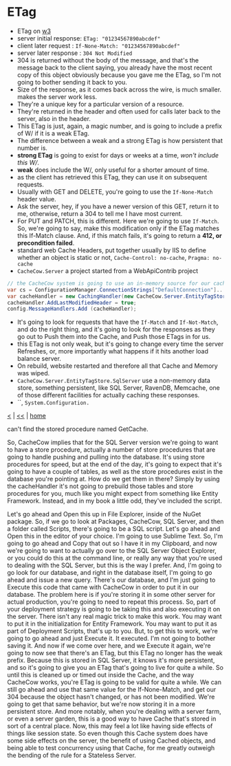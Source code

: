 # ETag

- ETag on [w3](https://www.w3.org/Protocols/rfc2616/rfc2616-sec14.html#sec14\.19)
- server initial response: `ETag: "01234567890abcdef"`
- client later request : `If-None-Match: "01234567890abcdef"`
- server later response : `304 Not Modified`
- 304 is returned without the body of the message, and that's the message back to the client saying, you already have the most recent copy of this object obviously because you gave me the ETag, so I'm not going to bother sending it back to you. 
- Size of the response, as it comes back across the wire, is much smaller. makes the server work less.
- They're a unique key for a particular version of a resource.
- They're returned in the header and often used for calls later back to the server, also in the header.
- This ETag is just, again, a magic number, and is going to include a prefix of W/ if it is a weak ETag.
- The difference between a weak and a strong ETag is how persistent that number is. 
- **strong ETag** is going to exist for days or weeks at a time, _won't include this W/_. 
- **weak** does include the W/, only useful for a shorter amount of time. 
- as the client has retrieved this ETag, they can use it on subsequent requests. 
- Usually with GET and DELETE, you're going to use the `If-None-Match` header value. 
- Ask the server, hey, if you have a newer version of this GET, return it to me, otherwise, return a 304 to tell me I have most current. 
- For PUT and PATCH, this is different. Here we're going to use `If-Match`. So, we're going to say, make this modification only if the ETag matches this If-Match clause. And, if this match fails, it's going to return a **412, or precondition failed**. 
- standard web Cache Headers, put together usually by IIS to define whether an object is static or not, `Cache-Control: no-cache`, `Pragma: no-cache`
- `CacheCow.Server` a project started from a WebApiContrib project
```cs
// the CacheCow system is going to use an in-memory source for our caching
var cs = ConfigurationManager.ConnectionStrings["DefaultConnection"]....;
var cacheHandler = new CachingHandler(new CacheCow.Server.EntityTagStore.XYZEntityTagStore(cs));
cacheHandler.AddLastModifiedHeader = true;
config.MessageHandlers.Add (cacheHandler);
```
- It's going to look for requests that have the `If-Match` and `If-Not-Match`, and do the right thing, and it's going to look for the responses as they go out to Push them into the Cache, and Push those ETags in for us.
- this ETag is not only weak, but it's going to change every time the server Refreshes, or, more importantly what happens if it hits another load balance server.
- On rebuild, website restarted and therefore all that Cache and Memory was wiped.
- `CacheCow.Server.EntityTagStore.SqlServer` use a non-memory data store, something persistent, like SQL Server, RavenDB, Memcache, one of those different facilities for actually caching these responses.
- ``, `System.Configuration.`


[<](./webapi.md)
|
[<<](../REST.md)
|
[home](../README.md) 


  can't find the stored procedure named GetCache. 
  
  So, CacheCow implies that for the SQL Server version we're going to want to have a store procedure, actually a number of store procedures that are going to handle pushing and pulling into the database. It's using store procedures for speed, but at the end of the day, it's going to expect that it's going to have a couple of tables, as well as the store procedures exist in the database you're pointing at. How do we get them in there? Simply by using the cacheHandler it's not going to prebuild those tables and store procedures for you, much like you might expect from something like Entity Framework. Instead, and in my book a little odd, they've included the script. 
  
  Let's go ahead and Open this up in File Explorer, inside of the NuGet package. So, if we go to look at Packages, CacheCow, SQL Server, and then a folder called Scripts, there's going to be a SQL script. Let's go ahead and Open this in the editor of your choice. I'm going to use Sublime Text. So, I'm going to go ahead and Copy that out so I have it in my Clipboard, and now we're going to want to actually go over to the SQL Server Object Explorer, or you could do this at the command line, or really any way that you're used to dealing with the SQL Server, but this is the way I prefer. And, I'm going to go look for our database, and right in the database itself, I'm going to go ahead and issue a new query. There's our database, and I'm just going to Execute this code that came with CacheCow in order to put it in our database. The problem here is if you're storing it in some other server for actual production, you're going to need to repeat this process. So, part of your deployment strategy is going to be taking this and also executing it on the server. There isn't any real magic trick to make this work. You may want to put it in the initialization for Entity Framework. You may want to put it as part of Deployment Scripts, that's up to you. But, to get this to work, we're going to go ahead and just Execute it. It executed. I'm not going to bother saving it. And now if we come over here, and we Execute it again, we're going to now see that there's an ETag, but this ETag no longer has the weak prefix. Because this is stored in SQL Server, it knows it's more persistent, and so it's going to give you an ETag that's going to live for quite a while. So until this is cleaned up or timed out inside the Cache, and the way CacheCow works, you're ETag is going to be valid for quite a while. We can still go ahead and use that same value for the If-None-Match, and get our 304 because the object hasn't changed, or has not been modified. We're going to get that same behavior, but we're now storing it in a more persistent store. And more notably, when you're dealing with a server farm, or even a server garden, this is a good way to have Cache that's stored in sort of a central place. Now, this may feel a lot like having side effects of things like session state. So even though this Cache system does have some side effects on the server, the benefit of using Cached objects, and being able to test concurrency using that Cache, for me greatly outweigh the bending of the rule for a Stateless Server.